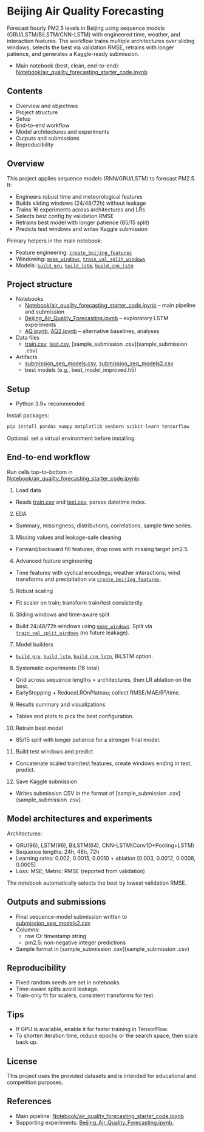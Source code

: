 # Beijing Air Quality Forecasting

Forecast hourly PM2.5 levels in Beijing using sequence models (GRU/LSTM/BiLSTM/CNN-LSTM) with engineered time, weather, and interaction features. The workflow trains multiple architectures over sliding windows, selects the best via validation RMSE, retrains with longer patience, and generates a Kaggle-ready submission.

- Main notebook (best, clean, end-to-end): [Notebook/air_quality_forecasting_starter_code.ipynb](Notebook/air_quality_forecasting_starter_code.ipynb)


## Contents
- Overview and objectives
- Project structure
- Setup
- End-to-end workflow
- Model architectures and experiments
- Outputs and submissions
- Reproducibility

## Overview
This project applies sequence models (RNN/GRU/LSTM) to forecast PM2.5. It:
- Engineers robust time and meteorological features
- Builds sliding windows (24/48/72h) without leakage
- Trains 16 experiments across architectures and LRs
- Selects best config by validation RMSE
- Retrains best model with longer patience (85/15 split)
- Predicts test windows and writes Kaggle submission

Primary helpers in the main notebook:
- Feature engineering: [`create_beijing_features`](Notebook/air_quality_forecasting_starter_code.ipynb)
- Windowing: [`make_windows`](Notebook/air_quality_forecasting_starter_code.ipynb), [`train_val_split_windows`](Notebook/air_quality_forecasting_starter_code.ipynb)
- Models: [`build_gru`](Notebook/air_quality_forecasting_starter_code.ipynb), [`build_lstm`](Notebook/air_quality_forecasting_starter_code.ipynb), [`build_cnn_lstm`](Notebook/air_quality_forecasting_starter_code.ipynb)

## Project structure
- Notebooks
  - [Notebook/air_quality_forecasting_starter_code.ipynb](Notebook/air_quality_forecasting_starter_code.ipynb) – main pipeline and submission
  - [Beijing_Air_Quality_Forecasting.ipynb](Beijing_Air_Quality_Forecasting.ipynb) – exploratory LSTM experiments
  - [AQ.ipynb](AQ.ipynb), [AQ2.ipynb](AQ2.ipynb) – alternative baselines, analyses
- Data files
  - [train.csv](train.csv), [test.csv](test.csv), [sample_submission .csv](sample_submission .csv)
- Artifacts
  - [submission_seq_models.csv](submission_seq_models.csv), [submission_seq_models2.csv](submission_seq_models2.csv)
  - best models (e.g., best_model_improved.h5)

## Setup
- Python 3.9+ recommended

Install packages:
```bash
pip install pandas numpy matplotlib seaborn scikit-learn tensorflow
```

Optional: set a virtual environment before installing.

## End-to-end workflow
Run cells top-to-bottom in [Notebook/air_quality_forecasting_starter_code.ipynb](Notebook/air_quality_forecasting_starter_code.ipynb):

1) Load data
- Reads [train.csv](train.csv) and [test.csv](test.csv), parses datetime index.

2) EDA
- Summary, missingness, distributions, correlations, sample time series.

3) Missing values and leakage-safe cleaning
- Forward/backward fill features; drop rows with missing target pm2.5.

4) Advanced feature engineering
- Time features with cyclical encodings; weather interactions; wind transforms and precipitation via [`create_beijing_features`](Notebook/air_quality_forecasting_starter_code.ipynb).

5) Robust scaling
- Fit scaler on train; transform train/test consistently.

6) Sliding windows and time-aware split
- Build 24/48/72h windows using [`make_windows`](Notebook/air_quality_forecasting_starter_code.ipynb). Split via [`train_val_split_windows`](Notebook/air_quality_forecasting_starter_code.ipynb) (no future leakage).

7) Model builders
- [`build_gru`](Notebook/air_quality_forecasting_starter_code.ipynb), [`build_lstm`](Notebook/air_quality_forecasting_starter_code.ipynb), [`build_cnn_lstm`](Notebook/air_quality_forecasting_starter_code.ipynb), BiLSTM option.

8) Systematic experiments (16 total)
- Grid across sequence lengths × architectures, then LR ablation on the best.
- EarlyStopping + ReduceLROnPlateau; collect RMSE/MAE/R²/time.

9) Results summary and visualizations
- Tables and plots to pick the best configuration.

10) Retrain best model
- 85/15 split with longer patience for a stronger final model.

11) Build test windows and predict
- Concatenate scaled train/test features, create windows ending in test, predict.

12) Save Kaggle submission
- Writes submission CSV in the format of [sample_submission .csv](sample_submission .csv).

## Model architectures and experiments
Architectures:
- GRU(96), LSTM(96), BiLSTM(64), CNN-LSTM(Conv1D+Pooling+LSTM)
- Sequence lengths: 24h, 48h, 72h
- Learning rates: 0.002, 0.0015, 0.0010 + ablation [0.003, 0.0012, 0.0008, 0.0005]
- Loss: MSE; Metric: RMSE (reported from validation)

The notebook automatically selects the best by lowest validation RMSE.

## Outputs and submissions
- Final sequence-model submission written to [submission_seq_models2.csv](submission_seq_models2.csv)
- Columns:
  - row ID: timestamp string
  - pm2.5: non-negative integer predictions
- Sample format in [sample_submission .csv](sample_submission .csv)

## Reproducibility
- Fixed random seeds are set in notebooks.
- Time-aware splits avoid leakage.
- Train-only fit for scalers, consistent transforms for test.

## Tips
- If GPU is available, enable it for faster training in TensorFlow.
- To shorten iteration time, reduce epochs or the search space, then scale back up.

## License
This project uses the provided datasets and is intended for educational and competition purposes.

## References
- Main pipeline: [Notebook/air_quality_forecasting_starter_code.ipynb](Notebook/air_quality_forecasting_starter_code.ipynb)
- Supporting experiments: [Beijing_Air_Quality_Forecasting.ipynb](Beijing_Air_Quality_Forecasting.ipynb),
